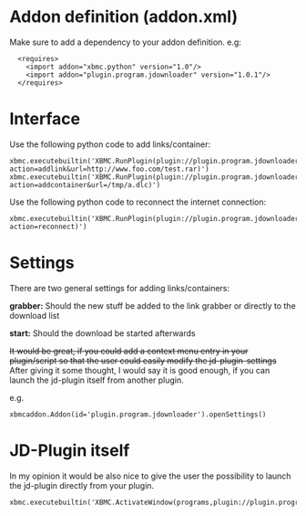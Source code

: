 # Addon definition (addon.xml) #

Make sure to add a dependency to your addon definition.
e.g:
```
  <requires>
    <import addon="xbmc.python" version="1.0"/>
    <import addon="plugin.program.jdownloader" version="1.0.1"/>
  </requires>
```


# Interface #

Use the following python code to add links/container:
```
xbmc.executebuiltin('XBMC.RunPlugin(plugin://plugin.program.jdownloader/?action=addlink&url=http://www.foo.com/test.rar)')
xbmc.executebuiltin('XBMC.RunPlugin(plugin://plugin.program.jdownloader/?action=addcontainer&url=/tmp/a.dlc)')
```

Use the following python code to reconnect the internet connection:
```
xbmc.executebuiltin('XBMC.RunPlugin(plugin://plugin.program.jdownloader/?action=reconnect)')
```

# Settings #

There are two general settings for adding links/containers:

**grabber:** Should the new stuff be added to the link grabber or directly to the download list

**start:** Should the download be started afterwards

~~It would be great, if you could add a context menu entry in your plugin/script so that the user could easily modify the jd-plugin-settings~~
After giving it some thought, I would say it is good enough, if you can launch the jd-plugin itself from another plugin.

e.g.
```
xbmcaddon.Addon(id='plugin.program.jdownloader').openSettings()
```

# JD-Plugin itself #

In my opinion it would be also nice to give the user the possibility to launch the jd-plugin directly from your plugin.
```
xbmc.executebuiltin('XBMC.ActivateWindow(programs,plugin://plugin.program.jdownloader)')
```